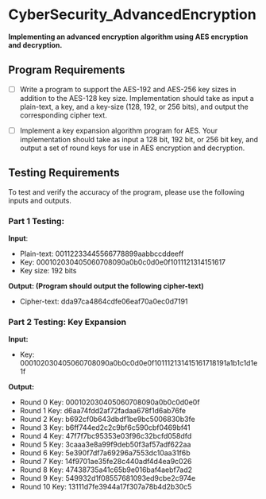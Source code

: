 # CyberSecurity_AdvancedEncryption
**Implementing an advanced encryption algorithm using AES encryption and decryption.**

## Program Requirements
- [ ] Write a program to support the AES-192 and AES-256 key sizes in addition to the AES-128 key size. Implementation should take as input a plain-text, a key, and a key-size (128, 192, or 256 bits), and output the corresponding cipher text.

- [ ] Implement a key expansion algorithm program for AES. Your implementation should take as input a 128 bit, 192 bit, or 256 bit key, and output a set of round keys for use in AES encryption and decryption.

## Testing Requirements
To test and verify the accuracy of the program, please use the following inputs and outputs.

### Part 1 Testing:
**Input**:
- Plain-text:  00112233445566778899aabbccddeeff
- Key:  000102030405060708090a0b0c0d0e0f1011121314151617
- Key size:  192 bits


**Output: (Program should output the following cipher-text)**
- Cipher-text: dda97ca4864cdfe06eaf70a0ec0d7191

### Part 2 Testing: Key Expansion
**Input:**
- Key:  000102030405060708090a0b0c0d0e0f101112131415161718191a1b1c1d1e1f


**Output:**
- Round 0 Key: 000102030405060708090a0b0c0d0e0f
- Round 1 Key: d6aa74fdd2af72fadaa678f1d6ab76fe
- Round 2 Key: b692cf0b643dbdf1be9bc5006830b3fe
- Round 3 Key: b6ff744ed2c2c9bf6c590cbf0469bf41
- Round 4 Key: 47f7f7bc95353e03f96c32bcfd058dfd
- Round 5 Key: 3caaa3e8a99f9deb50f3af57adf622aa
- Round 6 Key: 5e390f7df7a69296a7553dc10aa31f6b
- Round 7 Key: 14f9701ae35fe28c440adf4d4ea9c026
- Round 8 Key: 47438735a41c65b9e016baf4aebf7ad2
- Round 9 Key: 549932d1f08557681093ed9cbe2c974e
- Round 10 Key: 13111d7fe3944a17f307a78b4d2b30c5
